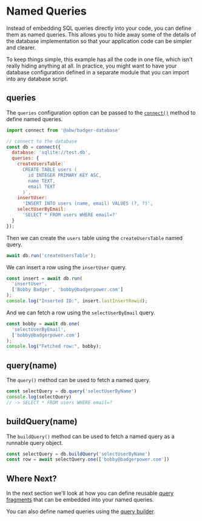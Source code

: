 # Named Queries

Instead of embedding SQL queries directly into your code, you can
define them as named queries.  This allows you to hide away some of the
details of the database implementation so that your application code
can be simpler and clearer.

To keep things simple, this example has all the code in one file,
which isn't really hiding anything at all.  In practice, you might want to
have your database configuration defined in a separate module that you can
import into any database script.

## queries

The `queries` configuration option can be passed to the [`connect()`](/connecting)
method to define named queries.

```js
import connect from '@abw/badger-database'

// connect to the database
const db = connect({
  database: 'sqlite://test.db',
  queries: {
    createUsersTable:`
      CREATE TABLE users (
        id INTEGER PRIMARY KEY ASC,
        name TEXT,
        email TEXT
      )`,
    insertUser:
      'INSERT INTO users (name, email) VALUES (?, ?)',
    selectUserByEmail:
      'SELECT * FROM users WHERE email=?'
  }
});
```

Then we can create the `users` table using the `createUsersTable` named query.

```js
await db.run('createUsersTable');
```

We can insert a row using the `insertUser` query.

```js
const insert = await db.run(
  'insertUser',
  ['Bobby Badger', 'bobby@badgerpower.com']
);
console.log("Inserted ID:", insert.lastInsertRowid);
```

And we can fetch a row using the `selectUserByEmail` query.

```js
const bobby = await db.one(
  'selectUserByEmail',
  ['bobby@badgerpower.com']
);
console.log("Fetched row:", bobby);
```

## query(name)

The `query()` method can be used to fetch a named query.

```js
const selectQuery = db.query('selectUserByName')
console.log(selectQuery)
// -> SELECT * FROM users WHERE email=?
```

## buildQuery(name)

The `buildQuery()` method can be used to fetch a named query as a
runnable query object.

```js
const selectQuery = db.buildQuery('selectUserByName')
const row = await selectQuery.one(['bobby@badgerpower.com'])
```

## Where Next?

In the next section we'll look at how you can define reusable
[query fragments](/query-fragments) that can be
embedded into your named queries.

You can also define named queries using the
[query builder](query-builder).